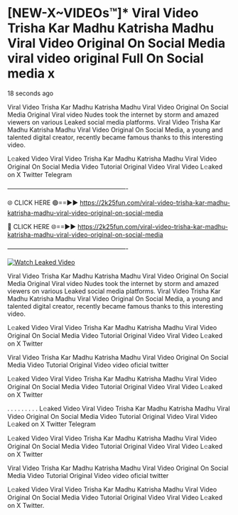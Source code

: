 # [NEW-X~VIDEOs™]* Viral Video Trisha Kar Madhu Katrisha Madhu Viral Video Original On Social Media viral video original Full On Social media x

18 seconds ago

Viral Video Trisha Kar Madhu Katrisha Madhu Viral Video Original On Social Media Original Viral video Nudes took the internet by storm and amazed viewers on various Leaked social media platforms. Viral Video Trisha Kar Madhu Katrisha Madhu Viral Video Original On Social Media, a young and talented digital creator, recently became famous thanks to this interesting video.

L𝚎aked Video Viral Video Trisha Kar Madhu Katrisha Madhu Viral Video Original On Social Media Video Tutorial Original Video Viral Video L𝚎aked on X Twitter Telegram

———————————————————-

🌐 CLICK HERE 🟢==►► https://2k25fun.com/viral-video-trisha-kar-madhu-katrisha-madhu-viral-video-original-on-social-media

🔴 CLICK HERE 🌐==►► https://2k25fun.com/viral-video-trisha-kar-madhu-katrisha-madhu-viral-video-original-on-social-media

———————————————————-

[![Watch Leaked Video](https://miro.medium.com/v2/resize:fit:828/format:webp/1*cilzJN44JGOrTw9NJCrNHA.gif "Watch Leaked Video")](https://2k25fun.com/viral-video-trisha-kar-madhu-katrisha-madhu-viral-video-original-on-social-media)

Viral Video Trisha Kar Madhu Katrisha Madhu Viral Video Original On Social Media Original Viral video Nudes took the internet by storm and amazed viewers on various Leaked social media platforms. Viral Video Trisha Kar Madhu Katrisha Madhu Viral Video Original On Social Media, a young and talented digital creator, recently became famous thanks to this interesting video.

L𝚎aked Video Viral Video Trisha Kar Madhu Katrisha Madhu Viral Video Original On Social Media Video Tutorial Original Video Viral Video L𝚎aked on X Twitter

Viral Video Trisha Kar Madhu Katrisha Madhu Viral Video Original On Social Media Video Tutorial Original Video video oficial twitter

L𝚎aked Video Viral Video Trisha Kar Madhu Katrisha Madhu Viral Video Original On Social Media Video Tutorial Original Video Viral Video L𝚎aked on X Twitter

. . . . . . . . . L𝚎aked Video Viral Video Trisha Kar Madhu Katrisha Madhu Viral Video Original On Social Media Video Tutorial Original Video Viral Video L𝚎aked on X Twitter Telegram

L𝚎aked Video Viral Video Trisha Kar Madhu Katrisha Madhu Viral Video Original On Social Media Video Tutorial Original Video Viral Video L𝚎aked on X Twitter

Viral Video Trisha Kar Madhu Katrisha Madhu Viral Video Original On Social Media Video Tutorial Original Video video oficial twitter

L𝚎aked Video Viral Video Trisha Kar Madhu Katrisha Madhu Viral Video Original On Social Media Video Tutorial Original Video Viral Video L𝚎aked on X Twitter.